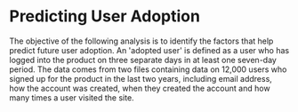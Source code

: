 # Predicting User Adoption

<p>The objective of the following analysis is to identify the factors that help predict future user adoption. An 'adopted user' is defined as a user who has logged into the product on three separate days in at least one seven-day period.
The data comes from two files containing data on 12,000 users who signed up for the product in the last two years, including email address, how the account was created, when they created the account and how many times a user visited the site.</p>

